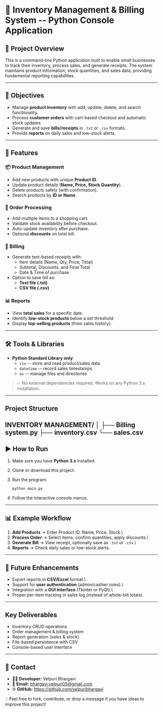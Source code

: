 # 🏪 Inventory Management & Billing System -- Python Console Application

## 📌 Project Overview

This is a command-line Python application built to enable small businesses to track their inventory, process sales, and generate receipts. The system maintains product information, stock quantities, and sales data, providing fundamental reporting capabilities.

------------------------------------------------------------------------

## 🎯 Objectives

-   Manage **product inventory** with add, update, delete, and search
    functionality.
-   Process **customer orders** with cart-based checkout and automatic
    stock updates.
-   Generate and save **bills/receipts** in `.txt` or `.csv` formats.
-   Provide **reports** on daily sales and low-stock alerts.

------------------------------------------------------------------------

## 🚀 Features

### 📦 Product Management

-   Add new products with unique **Product ID**.
-   Update product details (**Name, Price, Stock Quantity**).
-   Delete products safely (with confirmation).
-   Search products by **ID or Name**.

### 🛒 Order Processing

-   Add multiple items to a shopping cart.
-   Validate stock availability before checkout.
-   Auto-update inventory after purchase.
-   Optional **discounts** on total bill.

### 🧾 Billing

-   Generate text-based receipts with:
    -   Item details (Name, Qty, Price, Total)
    -   Subtotal, Discounts, and Final Total
    -   Date & Time of purchase
-   Option to save bill as:
    -   **Text file (.txt)**
    -   **CSV file (.csv)**

### 📊 Reports

-   View **total sales** for a specific date.
-   Identify **low-stock products** below a set threshold.
-   Display **top-selling products** (from sales history).

------------------------------------------------------------------------

## 🛠 Tools & Libraries

-   **Python Standard Library only**:
    -   `csv` -- store and read product/sales data
    -   `datetime` -- record sales timestamps
    -   `os` -- manage files and directories

> ✅ No external dependencies required. Works on any Python 3.x
> installation.

------------------------------------------------------------------------

## Project Structure

 INVENTORY MANAGEMENT/
│
├── Billing system.py
├── inventory.csv
└── sales.csv
------------------------------------------------------------------------

## ▶️ How to Run

1.  Make sure you have **Python 3.x** installed.

2.  Clone or download this project.

3.  Run the program:

    ``` bash
    python main.py
    ```

4.  Follow the interactive console menus.

------------------------------------------------------------------------

## 📊 Example Workflow

1.  **Add Products** → Enter Product ID, Name, Price, Stock.\
2.  **Process Order** → Select items, confirm quantities, apply
    discounts.\
3.  **Generate Bill** → View receipt, optionally save as `.txt` or
    `.csv`.\
4.  **Reports** → Check daily sales or low-stock alerts.

------------------------------------------------------------------------

## 📌 Future Enhancements

-   Export reports in **CSV/Excel** format.\
-   Support for **user authentication** (admin/cashier roles).\
-   Integration with a **GUI interface** (Tkinter or PyQt).\
-   Proper per-item tracking in sales log (instead of whole-bill
    totals).

------------------------------------------------------------------------
## Key Deliverables

-   Inventory CRUD operations
-   Order management & billing system
-   Report generation (sales & stock)
-   File-based persistence with CSV
-   Console-based user interface

------------------------------------------------------------------------
## 📩 Contact

- 👨‍💻 **Developer:** Velpuri Bhargavi
- 📧 **Email:** bhargavi.velpuri05@gmail.com
- 🌐 **GitHub:**
https://github.com/velpuribhargavi

💡 Feel free to fork, contribute, or drop a message if you have ideas to
improve this project!
